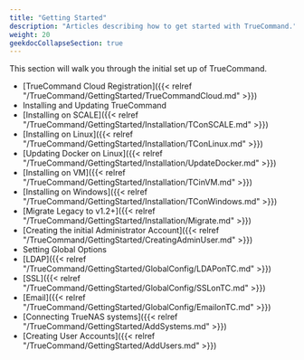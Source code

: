 ```yaml
---
title: "Getting Started"
description: "Articles describing how to get started with TrueCommand."
weight: 20
geekdocCollapseSection: true
---
```


This section will walk you through the initial set up of TrueCommand.

+ [TrueCommand Cloud Registration]({{< relref "/TrueCommand/GettingStarted/TrueCommandCloud.md" >}})
+ Installing and Updating TrueCommand
 + [Installing on SCALE]({{< relref "/TrueCommand/GettingStarted/Installation/TConSCALE.md" >}})
 + [Installing on Linux]({{< relref "/TrueCommand/GettingStarted/Installation/TConLinux.md" >}})
 + [Updating Docker on Linux]({{< relref "/TrueCommand/GettingStarted/Installation/UpdateDocker.md" >}})
 + [Installing on VM]({{< relref "/TrueCommand/GettingStarted/Installation/TCinVM.md" >}})
 + [Installing on Windows]({{< relref "/TrueCommand/GettingStarted/Installation/TConWindows.md" >}})
 + [Migrate Legacy to v1.2+]({{< relref "/TrueCommand/GettingStarted/Installation/Migrate.md" >}})
+ [Creating the initial Administrator Account]({{< relref "/TrueCommand/GettingStarted/CreatingAdminUser.md" >}})
+ Setting Global Options
 + [LDAP]({{< relref "/TrueCommand/GettingStarted/GlobalConfig/LDAPonTC.md" >}})
 + [SSL]({{< relref "/TrueCommand/GettingStarted/GlobalConfig/SSLonTC.md" >}})
 + [Email]({{< relref "/TrueCommand/GettingStarted/GlobalConfig/EmailonTC.md" >}})
+ [Connecting TrueNAS systems]({{< relref "/TrueCommand/GettingStarted/AddSystems.md" >}})
+ [Creating User Accounts]({{< relref "/TrueCommand/GettingStarted/AddUsers.md" >}})

